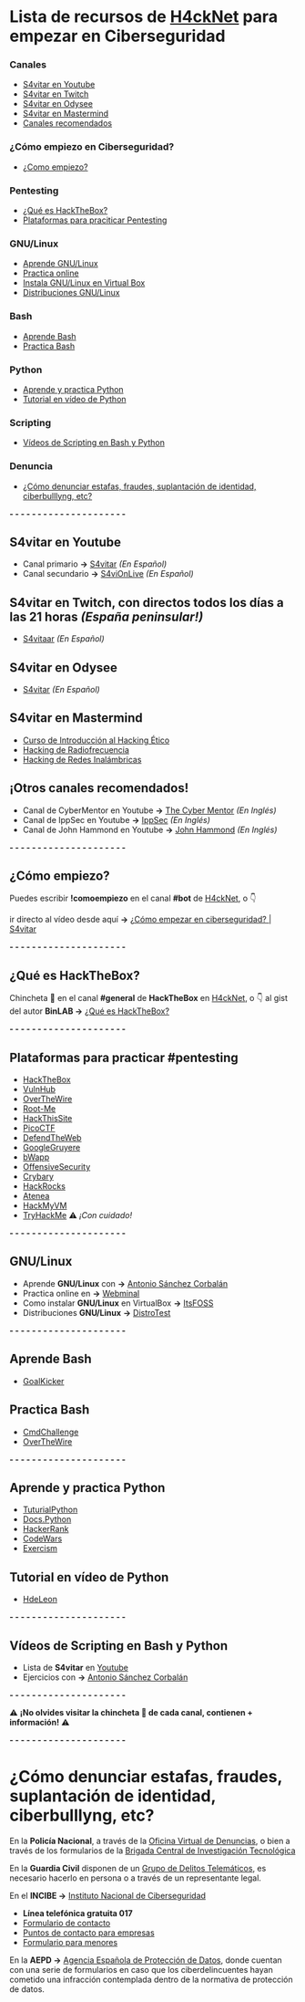 # Lista de recursos de [H4ckNet](https://discord.gg/u3dsh9M) para empezar en Ciberseguridad

### **Canales**
* [S4vitar en Youtube](#youtube)
* [S4vitar en Twitch](#twitch)
* [S4vitar en Odysee](#odysee)
* [S4vitar en Mastermind](#mastermind)
* [Canales recomendados](#otros)
### **¿Cómo empiezo en Ciberseguridad?**
* [¿Como empiezo?](#comoempiezo)
### **Pentesting**
* [¿Qué es HackTheBox?](#hackthebox)
* [Plataformas para praciticar Pentesting](#pentesting)
### **GNU/Linux**
* [Aprende GNU/Linux](#linux)
* [Practica online](#linux)
* [Instala GNU/Linux en Virtual Box](#linux)
* [Distribuciones GNU/Linux](#linux)
### **Bash**
* [Aprende Bash](#bashlearn)
* [Practica Bash](#bashpractice)
### **Python**
* [Aprende y practica Python](#pythonlearn)
* [Tutorial en vídeo de Python](#pythontuto)
### **Scripting**
* [Vídeos de Scripting en Bash y Python](#scriptinglearn)
### **Denuncia**
* [¿Cómo denunciar estafas, fraudes, suplantación de identidad, ciberbulllyng, etc?](#denuncialo)

**- - - - - - - - - - - - - - - - - - - - -**
## <a name="youtube">S4vitar en Youtube</a>
* Canal primario **->** [S4vitar](https://youtube.com/s4vitar) *(En Español)*
* Canal secundario **->** [S4viOnLive](https://www.youtube.com/c/S4viOnLive) *(En Español)*
## <a name="twitch">S4vitar en Twitch, con directos todos los días a las 21 horas *(España peninsular!)*</a>
* [S4vitaar](https://twitch.tv/s4vitaar) *(En Español)*
## <a name="odysee">S4vitar en Odysee</a>
* [S4vitar](https://odysee.com/@s4vitar:f) *(En Español)*
## <a name="mastermind">S4vitar en Mastermind</a>
* [Curso de Introducción al Hacking Ético](https://www.mastermind.ac/courses/introduccion-al-hacking-etico?ref=9988c9)
* [Hacking de Radiofrecuencia](https://www.mastermind.ac/courses/hacking-radiofrecuencia?ref=9988c9)
* [Hacking de Redes Inalámbricas](https://www.mastermind.ac/courses/hacking-de-redes-inalambricas-wifi?ref=9988c9)
## <a name="otros">¡Otros canales recomendados!</a>
* Canal de CyberMentor en Youtube **->** [The Cyber Mentor](https://www.youtube.com/channel/UC0ArlFuFYMpEewyRBzdLHiw) *(En Inglés)*
* Canal de IppSec en Youtube **->** [IppSec](https://youtube.com/ippsec) *(En Inglés)*
* Canal de John Hammond en Youtube **->** [John Hammond](https://www.youtube.com/user/RootOfTheNull) *(En Inglés)*

**- - - - - - - - - - - - - - - - - - - - -**
## <a name="comoempiezo">¿Cómo empiezo?</a>
Puedes escribir **!comoempiezo** en el canal **#bot** de [H4ckNet](https://discord.gg/u3dsh9M), o :point_down:

ir directo al vídeo desde aquí **->** [¿Cómo empezar en ciberseguridad? | S4vitar](https://www.youtube.com/watch?v=syqItp4p8Qw)

**- - - - - - - - - - - - - - - - - - - - -**
## <a name="hackthebox">¿Qué es HackTheBox?</a>
Chincheta :pushpin: en el canal **#general** de **HackTheBox** en [H4ckNet](https://discord.gg/u3dsh9M), o :point_down:
al gist del autor **BinLAB ->** [¿Qué es HackTheBox?](https://gist.github.com/binlaab/b2ca9b36c6982df8b8145a8a12c7a2a1)

**- - - - - - - - - - - - - - - - - - - - -**
## <a name="pentesting">Plataformas para practicar #pentesting</a>
* [HackTheBox](https://hackthebox.eu/)
* [VulnHub](https://vulnhub.com/)
* [OverTheWire](https://overthewire.org/)
* [Root-Me](https://root-me.org/)
* [HackThisSite](https://hackthissite.org/)
* [PicoCTF](https://picoctf.com/)
* [DefendTheWeb](https://defendtheweb.net/)
* [GoogleGruyere](https://google-gruyere.appspot.com/)
* [bWapp](http://www.itsecgames.com/)
* [OffensiveSecurity](https://www.offensive-security.com/)
* [Crybary](https://www.cybrary.it/)
* [HackRocks](https://hackrocks.com/)
* [Atenea](https://atenea.ccn-cert.cni.es/)
* [HackMyVM](https://hackmyvm.eu/)
* [TryHackMe](https://tryhackme.com/) :warning: *¡Con cuidado!*

**- - - - - - - - - - - - - - - - - - - - -**
## <a name="linux">GNU/Linux</a>
* Aprende **GNU/Linux** con **->** [Antonio Sánchez Corbalán](https://www.youtube.com/watch?v=qWrgoCP6q3M&list=PLN9u6FzF6DLTRhmLLT-ILqEtDQvVf-ChM)
* Practica online en **->** [Webminal](https://www.webminal.org/)
* Como instalar **GNU/Linux** en VirtualBox **->** [ItsFOSS](https://itsfoss.com/install-linux-in-virtualbox/)
* Distribuciones **GNU/Linux** **->** [DistroTest](https://distrotest.net/index.php)

**- - - - - - - - - - - - - - - - - - - - -**
## <a name="bashlearn">Aprende Bash</a>
* [GoalKicker](https://books.goalkicker.com/BashBook/)
## <a name="bashpractice">Practica Bash</a>
* [CmdChallenge](https://cmdchallenge.com/)
* [OverTheWire](https://overthewire.org/wargames/bandit/)

**- - - - - - - - - - - - - - - - - - - - -**
## <a name="pythonlearn">Aprende y practica Python</a>
* [TuturialPython](https://tutorialpython.com/)
* [Docs.Python](https://docs.python.org/es/3.11/tutorial/)
* [HackerRank](https://www.hackerrank.com/)
* [CodeWars](https://www.codewars.com/?language=python)
* [Exercism](https://exercism.org/)
## <a name="pythontuto">Tutorial en vídeo de Python</a>
* [HdeLeon](https://hdeleon.net/curso-de-python-orientado-a-novatos/)

**- - - - - - - - - - - - - - - - - - - - -**
## <a name="scriptinglearn">Vídeos de Scripting en Bash y Python</a>
* Lista de **S4vitar** en [Youtube](https://www.youtube.com/watch?v=RUorAzaDftg&list=PLlb2ZjHtNkpjgtjnZjXHQojIrXd4DxRNg)
* Ejercicios con **->** [Antonio Sánchez Corbalán](https://www.youtube.com/watch?v=Y950V89-a-s&list=PLN9u6FzF6DLSdJLrA1U_ss6sPAm3DXDC4)

**- - - - - - - - - - - - - - - - - - - - -**

:warning: **¡No olvides visitar la chincheta :pushpin: de cada canal, contienen + información!** :warning:

**- - - - - - - - - - - - - - - - - - - - -**

# <a name="denuncialo">¿Cómo denunciar estafas, fraudes, suplantación de identidad, ciberbulllyng, etc?</a>

En la **Policía Nacional**, a través de la [Oficina Virtual de Denuncias](https://denuncias.policia.es/OVD/), o bien a través de los formularios de la [Brigada Central de Investigación Tecnológica](https://www.policia.es/_es/colabora_informar.php?strTipo=CGPJDT)

En la **Guardia Civil** disponen de un [Grupo de Delitos Telemáticos](https://www.gdt.guardiacivil.es/webgdt/pinformar.php), es necesario hacerlo en persona o a través de un representante legal.

En el **INCIBE ->** [Instituto Nacional de Ciberseguridad](https://www.incibe.es/linea-de-ayuda-en-ciberseguridad)
* **Línea telefónica gratuita 017**
* [Formulario de contacto](https://www.osi.es/es/contacto)
* [Puntos de contacto para empresas](https://www.incibe.es/formulario-contacto-empresas)
* [Formulario para menores](https://www.is4k.es/ayuda)

En la **AEPD ->** [Agencia Española de Protección de Datos](https://sedeagpd.gob.es/sede-electronica-web/vistas/infoSede/tramitesCiudadano.jsf), donde cuentan con una serie de  formularios en caso que los ciberdelincuentes hayan cometido una infracción contemplada dentro de la normativa de protección de datos.
